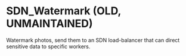 # SDN_Watermark (OLD, UNMAINTAINED)
Watermark photos, send them to an SDN load-balancer that can direct sensitive data to specific workers.
